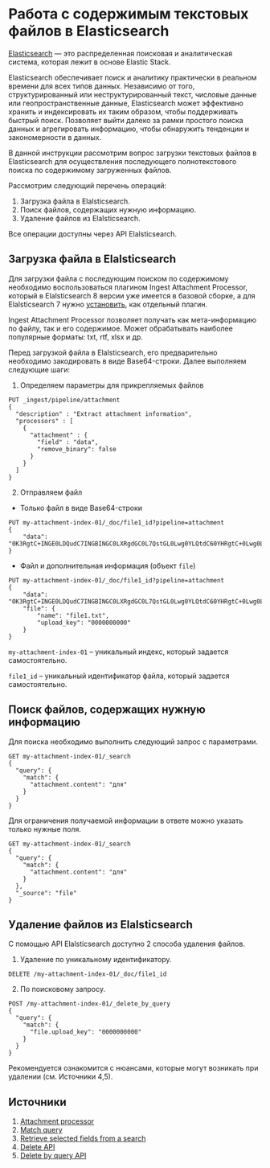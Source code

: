 # Работа с содержимым текстовых файлов в Elasticsearch

[Elasticsearch](https://www.elastic.co/elasticsearch/) — это распределенная поисковая и аналитическая система, которая лежит в основе Elastic Stack.

Elasticsearch обеспечивает поиск и аналитику практически в реальном времени для всех типов данных. Независимо от того, структурированный или неструктурированный текст, числовые данные или геопространственные данные, Elasticsearch может эффективно хранить и индексировать их таким образом, чтобы поддерживать быстрый поиск. Позволяет выйти далеко за рамки простого поиска данных и агрегировать информацию, чтобы обнаружить тенденции и закономерности в данных.

В данной инструкции рассмотрим вопрос загрузки текстовых файлов в Elasticsearch для осуществления последующего полнотекстового поиска по содержимому загруженных файлов.

Рассмотрим следующий перечень операций:
1. Загрузка файла в Elalsticsearch.
2. Поиск файлов, содержащих нужную информацию.
3. Удаление файлов из Elalsticsearch.


Все операции доступны через API Elalsticsearch.


## Загрузка файла в Elalsticsearch

Для загрузки файла с последующим поиском по содержимому необходимо воспользоваться плагином Ingest Attachment Processor, который в Elalsticsearch 8 версии уже имеется в базовой сборке, а для Elalsticsearch 7 нужно [установить](https://www.elastic.co/guide/en/elasticsearch/plugins/7.17/ingest-attachment.html), как отдельный плагин.

Ingest Attachment Processor позволяет получать как мета-информацию по файлу, так и его содержимое. Может обрабатывать наиболее популярные форматы: txt, rtf, xlsx и др.

Перед загрузкой файла в Elalsticsearch, его предварительно необходимо закодировать в виде Base64-строки. Далее выполняем следующие шаги:

1. Определяем параметры для прикрепляемых файлов

```
PUT _ingest/pipeline/attachment
{
  "description" : "Extract attachment information",
  "processors" : [
    {
      "attachment" : {
        "field" : "data",
        "remove_binary": false
      }
    }
  ]
}
```

2. Отправляем файл

- Только файл в виде Base64-строки

```
PUT my-attachment-index-01/_doc/file1_id?pipeline=attachment
{
    "data": "0K3RgtC+INGE0LDQudC7INGBINGC0LXRgdGC0L7QstGL0Lwg0YLQtdC60YHRgtC+0Lwg0LTQu9GPINC+0YLQv9GA0LDQstC60Lgg0Lgg0L/QvtC70YPRh9C10L3QuNGPLg0K0JAg0Y3RgtC+INC/0L7RgdC70LXQtNC90Y/RjyDRgdGA0L7QutCwINGE0LDQudC70LAhDQpUaGlzIGlzIGZpcnN0IHN0cmluZyBvbiBFbmdsaXNoLg0KQW5kIHRoYXQgaXMgbGFzdCBzdHJpbmcgaW4gdGhpcyBmaWxlIQ=="
}
```

- Файл и дополнительная информация (объект `file`)


```
PUT my-attachment-index-01/_doc/file1_id?pipeline=attachment
{
    "data": "0K3RgtC+INGE0LDQudC7INGBINGC0LXRgdGC0L7QstGL0Lwg0YLQtdC60YHRgtC+0Lwg0LTQu9GPINC+0YLQv9GA0LDQstC60Lgg0Lgg0L/QvtC70YPRh9C10L3QuNGPLg0K0JAg0Y3RgtC+INC/0L7RgdC70LXQtNC90Y/RjyDRgdGA0L7QutCwINGE0LDQudC70LAhDQpUaGlzIGlzIGZpcnN0IHN0cmluZyBvbiBFbmdsaXNoLg0KQW5kIHRoYXQgaXMgbGFzdCBzdHJpbmcgaW4gdGhpcyBmaWxlIQ==",
    "file": {
        "name": "file1.txt",
        "upload_key": "0000000000"
    }
}
```

`my-attachment-index-01` – уникальный индекс, который задается самостоятельно.

`file1_id` – уникальный идентификатор файла, который задается самостоятельно.


## Поиск файлов, содержащих нужную информацию

Для поиска необходимо выполнить следующий запрос с параметрами.

```
GET my-attachment-index-01/_search
{
  "query": {
    "match": {
      "attachment.content": "для"
    }
  }       
}

```

Для ограничения получаемой информации в ответе можно указать только нужные поля.
```
GET my-attachment-index-01/_search
{
  "query": {
    "match": {
      "attachment.content": "для"
    }
  },
  "_source": "file"          
}

```


## Удаление файлов из Elalsticsearch

С помощью API Elalsticsearch доступно 2 способа удаления файлов.
1. Удаление по уникальному идентификатору.
```
DELETE /my-attachment-index-01/_doc/file1_id
```

2. По поисковому запросу.

```
POST /my-attachment-index-01/_delete_by_query
{
  "query": {
    "match": {
      "file.upload_key": "0000000000"
    }
  }      
}
```

Рекомендуется ознакомится с нюансами, которые могут возникать при удалении (см. Источники 4,5).


## Источники
1. [Attachment processor](https://www.elastic.co/guide/en/elasticsearch/reference/current/attachment.html)
2. [Match query](https://www.elastic.co/guide/en/elasticsearch/reference/current/query-dsl-match-query.html#query-dsl-match-query)
3. [Retrieve selected fields from a search](https://www.elastic.co/guide/en/elasticsearch/reference/current/search-fields.html)
4. [Delete API](https://www.elastic.co/guide/en/elasticsearch/reference/current/docs-delete.html)
5. [Delete by query API](https://www.elastic.co/guide/en/elasticsearch/reference/current/docs-delete-by-query.html)
